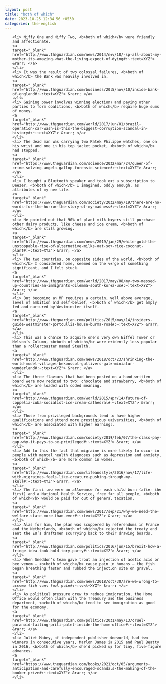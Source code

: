 ```yaml
---
layout: post
title: "both of which"
date: 2023-10-25 12:34:56 +0530
categories: the-english
---
```

<ol>

    <li> Niffy One and Niffy Two, <b>both of which</b> were friendly and affectionate.
    <a 
    target="_blank" 
    href="http://www.theguardian.com/news/2014/nov/18/-sp-all-about-my-mother-its-amazing-what-the-living-expect-of-dying#:~:text=XYZ"> &rarr; </a>
    </li>
    <li> It was the result of two colossal failures, <b>both of which</b> the Bank was heavily involved in.
    <a 
    target="_blank" 
    href="http://www.theguardian.com/business/2015/nov/10/inside-bank-of-england#:~:text=XYZ"> &rarr; </a>
    </li>
    <li> Gaining power involves winning elections and paying other parties to form coalitions, <b>both of which</b> require huge sums of money.
    <a 
    target="_blank" 
    href="http://www.theguardian.com/world/2017/jun/01/brazil-operation-car-wash-is-this-the-biggest-corruption-scandal-in-history#:~:text=XYZ"> &rarr; </a>
    </li>
    <li> The dead man was carrying two Patek Philippe watches, one on his wrist and one in his top jacket pocket, <b>both of which</b> had stopped.
    <a 
    target="_blank" 
    href="https://www.theguardian.com/science/2022/mar/24/queen-of-crime-solving-angela-gallop-forensic-science#:~:text=XYZ"> &rarr; </a>
    </li>
    <li> I bought a Bluetooth speaker and took out a subscription to Deezer, <b>both of which</b> I imagined, oddly enough, as attributes of my new life.
    <a 
    target="_blank" 
    href="https://www.theguardian.com/society/2022/may/19/there-are-no-words-for-the-horror-the-story-of-my-madness#:~:text=XYZ"> &rarr; </a>
    </li>
    <li> He pointed out that 90% of plant milk buyers still purchase other dairy products, like cheese and ice cream, <b>both of which</b> are still growing.
    <a 
    target="_blank" 
    href="http://www.theguardian.com/news/2019/jan/29/white-gold-the-unstoppable-rise-of-alternative-milks-oat-soy-rice-coconut-plant#:~:text=XYZ"> &rarr; </a>
    </li>
    <li> The two countries, on opposite sides of the world, <b>both of which</b> I considered home, seemed on the verge of something significant, and I felt stuck.
    <a 
    target="_blank" 
    href="http://www.theguardian.com/world/2017/may/08/my-two-messed-up-countries-an-immigrants-dilemma-south-korea-us#:~:text=XYZ"> &rarr; </a>
    </li>
    <li> But becoming an MP requires a certain, well above average, level of ambition and self-belief, <b>both of which</b> get amply fed and nurtured by Westminster itself.
    <a 
    target="_blank" 
    href="http://www.theguardian.com/politics/2015/may/14/insiders-guide-westminster-portcullis-house-burma-road#:~:text=XYZ"> &rarr; </a>
    </li>
    <li> This was a chance to acquire one’s very own Eiffel Tower or Nelson’s Column, <b>both of which</b> were evidently less popular than a rollercoaster named Stealth.
    <a 
    target="_blank" 
    href="http://www.theguardian.com/news/2018/oct/23/shrinking-the-world-model-villages-bekonscot-gullivers-gate-miniatur-wunderland#:~:text=XYZ"> &rarr; </a>
    </li>
    <li> The three flavours that had been posted on a hand-written board were now reduced to two: chocolate and strawberry, <b>both of which</b> are loaded with coded meaning.
    <a 
    target="_blank" 
    href="http://www.theguardian.com/world/2015/apr/14/future-of-coppelia-cuba-socialist-ice-cream-cathedral#:~:text=XYZ"> &rarr; </a>
    </li>
    <li> Those from privileged backgrounds tend to have higher qualifications and attend more prestigious universities, <b>both of which</b> are associated with higher earnings.
    <a 
    target="_blank" 
    href="http://www.theguardian.com/society/2019/feb/07/the-class-pay-gap-why-it-pays-to-be-privileged#:~:text=XYZ"> &rarr; </a>
    </li>
    <li> Add to this the fact that migraine is more likely to occur in people with mental health diagnoses such as depression and anxiety, <b>both of which</b> are more common in women.
    <a 
    target="_blank" 
    href="http://www.theguardian.com/lifeandstyle/2016/nov/17/life-with-migraines-feels-like-creature-pushing-through-my-skull#:~:text=XYZ"> &rarr; </a>
    </li>
    <li> The first two were an allowance for each child born (after the first) and a National Health Service, free for all people, <b>both of which</b> would be paid for out of general taxation.
    <a 
    target="_blank" 
    href="http://www.theguardian.com/news/2017/sep/21/why-we-need-the-welfare-state-more-than-ever#:~:text=XYZ"> &rarr; </a>
    </li>
    <li> Alas for him, the plan was scuppered by referendums in France and the Netherlands, <b>both of which</b> rejected the treaty and sent the EU’s draftsmen scurrying back to their drawing boards.
    <a 
    target="_blank" 
    href="http://www.theguardian.com/politics/2016/jun/15/brexit-how-a-fringe-idea-took-hold-tory-party#:~:text=XYZ"> &rarr; </a>
    </li>
    <li> When Sneddon’s team gave trout an injection of acetic acid or bee venom – <b>both of which</b> cause pain in humans – the fish began breathing faster and rubbed the injection site on gravel.
    <a 
    target="_blank" 
    href="http://www.theguardian.com/news/2018/oct/30/are-we-wrong-to-assume-fish-cant-feel-pain#:~:text=XYZ"> &rarr; </a>
    </li>
    <li> As political pressure grew to reduce immigration, the Home Office would often clash with the Treasury and the business department, <b>both of which</b> tend to see immigration as good for the economy.
    <a 
    target="_blank" 
    href="http://www.theguardian.com/politics/2021/may/13/cruel-paranoid-failing-priti-patel-inside-the-home-office#:~:text=XYZ"> &rarr; </a>
    </li>
    <li> Juliet Mabey, of independent publisher Oneworld, had two winners in consecutive years, Marlon James in 2015 and Paul Beatty in 2016, <b>both of which</b> she’d picked up for tiny, five-figure advances.
    <a 
    target="_blank" 
    href="https://www.theguardian.com/books/2021/oct/05/arguments-anticipation-and-carefully-encouraged-scandals-the-making-of-the-booker-prize#:~:text=XYZ"> &rarr; </a>
    </li>